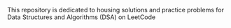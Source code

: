 This repository is dedicated to housing solutions and practice problems for Data Structures and Algorithms (DSA) on LeetCode
